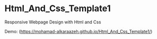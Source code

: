 # Html_And_Css_Template1
Responsive Webpage Design with Html and Css


Demo: (https://mohamad-alkaraazeh.github.io/Html_And_Css_Template1/)
